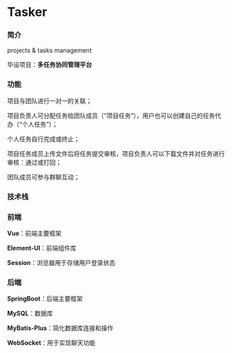 # Tasker
   
### 简介
projects &amp; tasks management   
   
毕设项目：**多任务协同管理平台**
   
### 功能
项目与团队进行一对一的关联； 
  
项目负责人可分配任务给团队成员（“项目任务”），用户也可以创建自己的任务代办（“个人任务”）；  
  
个人任务自行完成或终止；   
  
项目任务成员上传文件后将任务提交审核，项目负责人可以下载文件并对任务进行审核：通过或打回；
  
团队成员可参与群聊互动；
   
### 技术栈
### 前端   
**Vue**：前端主要框架  
  
**Element-UI**：前端组件库  
  
**Session**：浏览器用于存储用户登录状态  
### 后端   
**SpringBoot**：后端主要框架  
  
**MySQL**：数据库  
  
**MyBatis-Plus**：简化数据库连接和操作  
  
**WebSocket**：用于实现聊天功能
